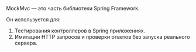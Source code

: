 MockMvc — это часть библиотеки Spring Framework.

Он используется для:

1. Тестирования контроллеров в Spring приложениях.
2. Имитации HTTP запросов и проверки ответов без запуска реального сервера.